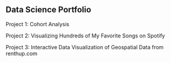 ## Data Science Portfolio

Project 1: Cohort Analysis

Project 2: Visualizing Hundreds of My Favorite Songs on Spotify

Project 3: Interactive Data Visualization of Geospatial Data from renthup.com
